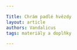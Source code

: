 ```yaml
---

Title: Chrám padlé hvězdy
layout: article
authors: Vandalicus
tags: materiály a doplňky

---
```



